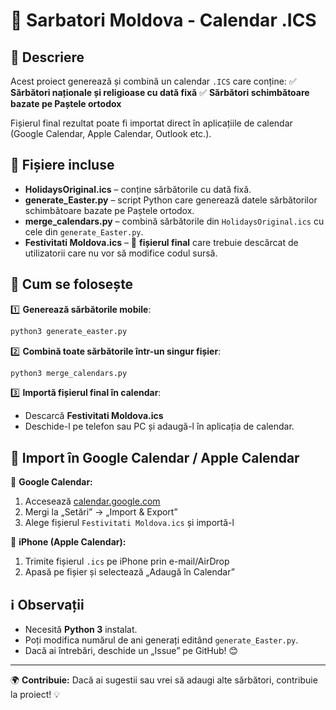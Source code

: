 # 📅 Sarbatori Moldova - Calendar .ICS

## 📝 Descriere

Acest proiect generează și combină un calendar `.ICS` care conține:
✅ **Sărbători naționale și religioase cu dată fixă**
✅ **Sărbători schimbătoare bazate pe Paștele ortodox**

Fișierul final rezultat poate fi importat direct în aplicațiile de calendar (Google Calendar, Apple Calendar, Outlook etc.).

## 📂 Fișiere incluse

- **HolidaysOriginal.ics** – conține sărbătorile cu dată fixă.
- **generate_Easter.py** – script Python care generează datele sărbătorilor schimbătoare bazate pe Paștele ortodox.
- **merge_calendars.py** – combină sărbătorile din `HolidaysOriginal.ics` cu cele din `generate_Easter.py`.
- **Festivitati Moldova.ics** – 📌 **fișierul final** care trebuie descărcat de utilizatorii care nu vor să modifice codul sursă.

## 🚀 Cum se folosește

1️⃣ **Generează sărbătorile mobile**:
```sh
python3 generate_easter.py
```
2️⃣ **Combină toate sărbătorile într-un singur fișier**:
```sh
python3 merge_calendars.py
```
3️⃣ **Importă fișierul final în calendar**:
   - Descarcă **Festivitati Moldova.ics**
   - Deschide-l pe telefon sau PC și adaugă-l în aplicația de calendar.

## 📌 Import în Google Calendar / Apple Calendar

📱 **Google Calendar:**
1. Accesează [calendar.google.com](https://calendar.google.com)
2. Mergi la „Setări” → „Import & Export”
3. Alege fișierul `Festivitati Moldova.ics` și importă-l

📱 **iPhone (Apple Calendar):**
1. Trimite fișierul `.ics` pe iPhone prin e-mail/AirDrop
2. Apasă pe fișier și selectează „Adaugă în Calendar”

## ℹ️ Observații

- Necesită **Python 3** instalat.
- Poți modifica numărul de ani generați editând `generate_Easter.py`.
- Dacă ai întrebări, deschide un „Issue” pe GitHub! 😊

---

🌍 **Contribuie:** Dacă ai sugestii sau vrei să adaugi alte sărbători, contribuie la proiect! 💡

